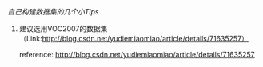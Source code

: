 *自己构建数据集的几个小Tips*

1. 建议选用VOC2007的数据集（Link:http://blog.csdn.net/yudiemiaomiao/article/details/71635257）

    reference: http://blog.csdn.net/yudiemiaomiao/article/details/71635257

